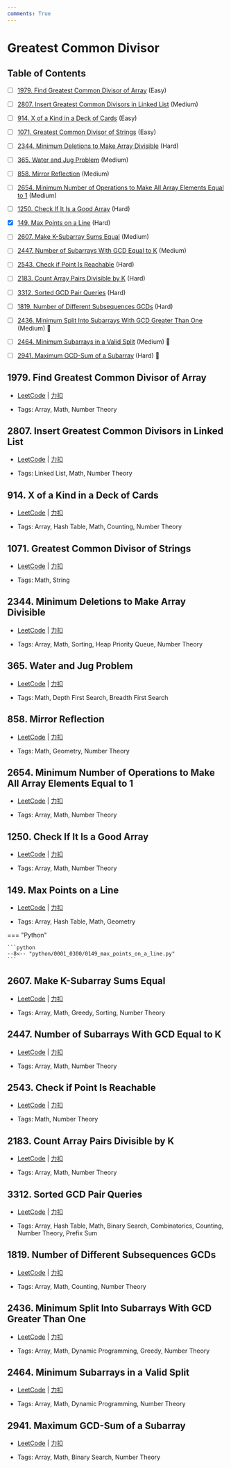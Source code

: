 ```yaml
---
comments: True
---
```


# Greatest Common Divisor

## Table of Contents

- [ ] [1979. Find Greatest Common Divisor of Array](#1979-find-greatest-common-divisor-of-array) (Easy)
- [ ] [2807. Insert Greatest Common Divisors in Linked List](#2807-insert-greatest-common-divisors-in-linked-list) (Medium)
- [ ] [914. X of a Kind in a Deck of Cards](#914-x-of-a-kind-in-a-deck-of-cards) (Easy)
- [ ] [1071. Greatest Common Divisor of Strings](#1071-greatest-common-divisor-of-strings) (Easy)
- [ ] [2344. Minimum Deletions to Make Array Divisible](#2344-minimum-deletions-to-make-array-divisible) (Hard)
- [ ] [365. Water and Jug Problem](#365-water-and-jug-problem) (Medium)
- [ ] [858. Mirror Reflection](#858-mirror-reflection) (Medium)
- [ ] [2654. Minimum Number of Operations to Make All Array Elements Equal to 1](#2654-minimum-number-of-operations-to-make-all-array-elements-equal-to-1) (Medium)
- [ ] [1250. Check If It Is a Good Array](#1250-check-if-it-is-a-good-array) (Hard)
- [x] [149. Max Points on a Line](#149-max-points-on-a-line) (Hard)
- [ ] [2607. Make K-Subarray Sums Equal](#2607-make-k-subarray-sums-equal) (Medium)
- [ ] [2447. Number of Subarrays With GCD Equal to K](#2447-number-of-subarrays-with-gcd-equal-to-k) (Medium)
- [ ] [2543. Check if Point Is Reachable](#2543-check-if-point-is-reachable) (Hard)
- [ ] [2183. Count Array Pairs Divisible by K](#2183-count-array-pairs-divisible-by-k) (Hard)
- [ ] [3312. Sorted GCD Pair Queries](#3312-sorted-gcd-pair-queries) (Hard)
- [ ] [1819. Number of Different Subsequences GCDs](#1819-number-of-different-subsequences-gcds) (Hard)
- [ ] [2436. Minimum Split Into Subarrays With GCD Greater Than One](#2436-minimum-split-into-subarrays-with-gcd-greater-than-one) (Medium) 👑
- [ ] [2464. Minimum Subarrays in a Valid Split](#2464-minimum-subarrays-in-a-valid-split) (Medium) 👑
- [ ] [2941. Maximum GCD-Sum of a Subarray](#2941-maximum-gcd-sum-of-a-subarray) (Hard) 👑


## 1979. Find Greatest Common Divisor of Array

-    [LeetCode](https://leetcode.com/problems/find-greatest-common-divisor-of-array/) | [力扣](https://leetcode.cn/problems/find-greatest-common-divisor-of-array/)

-   Tags: Array, Math, Number Theory



## 2807. Insert Greatest Common Divisors in Linked List

-    [LeetCode](https://leetcode.com/problems/insert-greatest-common-divisors-in-linked-list/) | [力扣](https://leetcode.cn/problems/insert-greatest-common-divisors-in-linked-list/)

-   Tags: Linked List, Math, Number Theory



## 914. X of a Kind in a Deck of Cards

-    [LeetCode](https://leetcode.com/problems/x-of-a-kind-in-a-deck-of-cards/) | [力扣](https://leetcode.cn/problems/x-of-a-kind-in-a-deck-of-cards/)

-   Tags: Array, Hash Table, Math, Counting, Number Theory



## 1071. Greatest Common Divisor of Strings

-    [LeetCode](https://leetcode.com/problems/greatest-common-divisor-of-strings/) | [力扣](https://leetcode.cn/problems/greatest-common-divisor-of-strings/)

-   Tags: Math, String



## 2344. Minimum Deletions to Make Array Divisible

-    [LeetCode](https://leetcode.com/problems/minimum-deletions-to-make-array-divisible/) | [力扣](https://leetcode.cn/problems/minimum-deletions-to-make-array-divisible/)

-   Tags: Array, Math, Sorting, Heap Priority Queue, Number Theory



## 365. Water and Jug Problem

-    [LeetCode](https://leetcode.com/problems/water-and-jug-problem/) | [力扣](https://leetcode.cn/problems/water-and-jug-problem/)

-   Tags: Math, Depth First Search, Breadth First Search



## 858. Mirror Reflection

-    [LeetCode](https://leetcode.com/problems/mirror-reflection/) | [力扣](https://leetcode.cn/problems/mirror-reflection/)

-   Tags: Math, Geometry, Number Theory



## 2654. Minimum Number of Operations to Make All Array Elements Equal to 1

-    [LeetCode](https://leetcode.com/problems/minimum-number-of-operations-to-make-all-array-elements-equal-to-1/) | [力扣](https://leetcode.cn/problems/minimum-number-of-operations-to-make-all-array-elements-equal-to-1/)

-   Tags: Array, Math, Number Theory



## 1250. Check If It Is a Good Array

-    [LeetCode](https://leetcode.com/problems/check-if-it-is-a-good-array/) | [力扣](https://leetcode.cn/problems/check-if-it-is-a-good-array/)

-   Tags: Array, Math, Number Theory



## 149. Max Points on a Line

-    [LeetCode](https://leetcode.com/problems/max-points-on-a-line/) | [力扣](https://leetcode.cn/problems/max-points-on-a-line/)

-   Tags: Array, Hash Table, Math, Geometry

=== "Python"

    ```python
    --8<-- "python/0001_0300/0149_max_points_on_a_line.py"
    ```



## 2607. Make K-Subarray Sums Equal

-    [LeetCode](https://leetcode.com/problems/make-k-subarray-sums-equal/) | [力扣](https://leetcode.cn/problems/make-k-subarray-sums-equal/)

-   Tags: Array, Math, Greedy, Sorting, Number Theory



## 2447. Number of Subarrays With GCD Equal to K

-    [LeetCode](https://leetcode.com/problems/number-of-subarrays-with-gcd-equal-to-k/) | [力扣](https://leetcode.cn/problems/number-of-subarrays-with-gcd-equal-to-k/)

-   Tags: Array, Math, Number Theory



## 2543. Check if Point Is Reachable

-    [LeetCode](https://leetcode.com/problems/check-if-point-is-reachable/) | [力扣](https://leetcode.cn/problems/check-if-point-is-reachable/)

-   Tags: Math, Number Theory



## 2183. Count Array Pairs Divisible by K

-    [LeetCode](https://leetcode.com/problems/count-array-pairs-divisible-by-k/) | [力扣](https://leetcode.cn/problems/count-array-pairs-divisible-by-k/)

-   Tags: Array, Math, Number Theory



## 3312. Sorted GCD Pair Queries

-    [LeetCode](https://leetcode.com/problems/sorted-gcd-pair-queries/) | [力扣](https://leetcode.cn/problems/sorted-gcd-pair-queries/)

-   Tags: Array, Hash Table, Math, Binary Search, Combinatorics, Counting, Number Theory, Prefix Sum



## 1819. Number of Different Subsequences GCDs

-    [LeetCode](https://leetcode.com/problems/number-of-different-subsequences-gcds/) | [力扣](https://leetcode.cn/problems/number-of-different-subsequences-gcds/)

-   Tags: Array, Math, Counting, Number Theory



## 2436. Minimum Split Into Subarrays With GCD Greater Than One

-    [LeetCode](https://leetcode.com/problems/minimum-split-into-subarrays-with-gcd-greater-than-one/) | [力扣](https://leetcode.cn/problems/minimum-split-into-subarrays-with-gcd-greater-than-one/)

-   Tags: Array, Math, Dynamic Programming, Greedy, Number Theory



## 2464. Minimum Subarrays in a Valid Split

-    [LeetCode](https://leetcode.com/problems/minimum-subarrays-in-a-valid-split/) | [力扣](https://leetcode.cn/problems/minimum-subarrays-in-a-valid-split/)

-   Tags: Array, Math, Dynamic Programming, Number Theory



## 2941. Maximum GCD-Sum of a Subarray

-    [LeetCode](https://leetcode.com/problems/maximum-gcd-sum-of-a-subarray/) | [力扣](https://leetcode.cn/problems/maximum-gcd-sum-of-a-subarray/)

-   Tags: Array, Math, Binary Search, Number Theory
